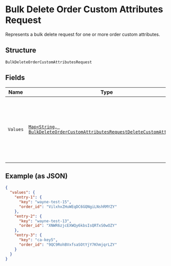 
# Bulk Delete Order Custom Attributes Request

Represents a bulk delete request for one or more order custom attributes.

## Structure

`BulkDeleteOrderCustomAttributesRequest`

## Fields

| Name | Type | Tags | Description | Getter |
|  --- | --- | --- | --- | --- |
| `Values` | [`Map<String, BulkDeleteOrderCustomAttributesRequestDeleteCustomAttribute>`](../../doc/models/bulk-delete-order-custom-attributes-request-delete-custom-attribute.md) | Required | A map of requests that correspond to individual delete operations for custom attributes. | Map<String, BulkDeleteOrderCustomAttributesRequestDeleteCustomAttribute> getValues() |

## Example (as JSON)

```json
{
  "values": {
    "entry-1": {
      "key": "wayne-test-15",
      "order_id": "VilxhxZHuWEqDC6GQNgiLNshRMYZY"
    },
    "entry-2": {
      "key": "wayne-test-13",
      "order_id": "XNWR6zjcEXWQy6kbsIsQRTxS0wOZY"
    },
    "entry-3": {
      "key": "ca-key5",
      "order_id": "9QC9RohBVxfsaSOtYjY7KhmjqrLZY"
    }
  }
}
```

